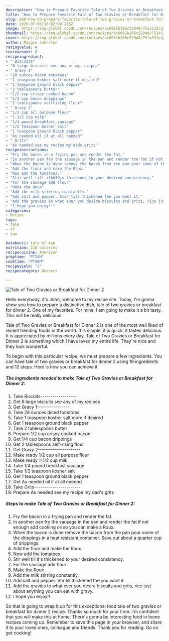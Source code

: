 ```yaml
---
description: "How to Prepare Favorite Tale of Two Gravies or Breakfast for Dinner 2"
title: "How to Prepare Favorite Tale of Two Gravies or Breakfast for Dinner 2"
slug: 660-how-to-prepare-favorite-tale-of-two-gravies-or-breakfast-for-dinner-2
date: 2020-07-06T18:02:09.205Z
image: https://img-global.cpcdn.com/recipes/bc6961b106c52940/751x532cq70/tale-of-two-gravies-or-breakfast-for-dinner-2-recipe-main-photo.jpg
thumbnail: https://img-global.cpcdn.com/recipes/bc6961b106c52940/751x532cq70/tale-of-two-gravies-or-breakfast-for-dinner-2-recipe-main-photo.jpg
cover: https://img-global.cpcdn.com/recipes/bc6961b106c52940/751x532cq70/tale-of-two-gravies-or-breakfast-for-dinner-2-recipe-main-photo.jpg
author: Maggie Johnston
ratingvalue: 4
reviewcount: 6
recipeingredient:
- " Biscuits"
- "6 large biscuits see any of my recipes"
- " Gravy 1"
- "28 ounces diced tomatoes"
- "1 teaspoon kosher salt more if desired"
- "1 teaspoon ground black pepper"
- "2 tablespoons butter"
- "1/2 cup crispy cooked bacon"
- "1/4 cup bacon drippings"
- "2 tablespoons selfrising flour"
- " Gravy 2"
- "1/2 cup all purpose flour"
- "1-1/2 cup milk"
- "1/4 pound breakfast sausage"
- "1/2 teaspoon kosher salt"
- "1 teaspoon ground black pepper"
- "As needed oil if at all needed"
- " Grits"
- "As needed see my recipe my dads grits"
recipeinstructions:
- "Fry the bacon in a frying pan and render the fat."
- "In another pan fry the sausage in the pan and render the fat if not enough add cooking oil so you can make a Roux."
- "When the bacon is done remove the bacon from the pan pour some of the drippings in a heat resistant container. Save out about a quarter cup of drippings."
- "Add the flour and make the Roux."
- "Now add the tomatoes."
- "Stir well till it&#39;s thickened to your desired consistency."
- "For the sausage add flour"
- "Make the Roux"
- "Add the milk stirring constantly."
- "Add salt and pepper. Stir till thickened the you want it."
- "Add the gravies to what ever you desire biscuits and grits, rice just about anything you can eat with gravy."
- "I hope you enjoy!!"
categories:
- Recipe
tags:
- tale
- of
- two

katakunci: tale of two 
nutrition: 218 calories
recipecuisine: American
preptime: "PT28M"
cooktime: "PT48M"
recipeyield: "3"
recipecategory: Dessert

---
```



![Tale of Two Gravies or Breakfast for Dinner 2](https://img-global.cpcdn.com/recipes/bc6961b106c52940/751x532cq70/tale-of-two-gravies-or-breakfast-for-dinner-2-recipe-main-photo.jpg)

Hello everybody, it's John, welcome to my recipe site. Today, I'm gonna show you how to prepare a distinctive dish, tale of two gravies or breakfast for dinner 2. One of my favorites. For mine, I am going to make it a bit tasty. This will be really delicious.



Tale of Two Gravies or Breakfast for Dinner 2 is one of the most well liked of recent trending foods in the world. It is simple, it is quick, it tastes delicious. It is appreciated by millions every day. Tale of Two Gravies or Breakfast for Dinner 2 is something which I have loved my entire life. They're nice and they look wonderful.


To begin with this particular recipe, we must prepare a few ingredients. You can have tale of two gravies or breakfast for dinner 2 using 19 ingredients and 12 steps. Here is how you can achieve it.

<!--inarticleads1-->

##### The ingredients needed to make Tale of Two Gravies or Breakfast for Dinner 2:

1. Take  Biscuits------------------
1. Get 6 large biscuits see any of my recipes
1. Get  Gravy 1----------------
1. Take 28 ounces diced tomatoes
1. Take 1 teaspoon kosher salt more if desired
1. Get 1 teaspoon ground black pepper
1. Take 2 tablespoons butter
1. Prepare 1/2 cup crispy cooked bacon
1. Get 1/4 cup bacon drippings
1. Get 2 tablespoons self-rising flour
1. Get  Gravy 2---------------------
1. Make ready 1/2 cup all purpose flour
1. Make ready 1-1/2 cup milk
1. Take 1/4 pound breakfast sausage
1. Take 1/2 teaspoon kosher salt
1. Get 1 teaspoon ground black pepper
1. Get As needed oil if at all needed
1. Take  Grits-----------------------
1. Prepare As needed see my recipe my dad&#39;s grits




<!--inarticleads2-->

##### Steps to make Tale of Two Gravies or Breakfast for Dinner 2:

1. Fry the bacon in a frying pan and render the fat.
1. In another pan fry the sausage in the pan and render the fat if not enough add cooking oil so you can make a Roux.
1. When the bacon is done remove the bacon from the pan pour some of the drippings in a heat resistant container. Save out about a quarter cup of drippings.
1. Add the flour and make the Roux.
1. Now add the tomatoes.
1. Stir well till it&#39;s thickened to your desired consistency.
1. For the sausage add flour
1. Make the Roux
1. Add the milk stirring constantly.
1. Add salt and pepper. Stir till thickened the you want it.
1. Add the gravies to what ever you desire biscuits and grits, rice just about anything you can eat with gravy.
1. I hope you enjoy!!




So that is going to wrap it up for this exceptional food tale of two gravies or breakfast for dinner 2 recipe. Thanks so much for your time. I'm confident that you will make this at home. There's gonna be interesting food in home recipes coming up. Remember to save this page in your browser, and share it to your loved ones, colleague and friends. Thank you for reading. Go on get cooking!
